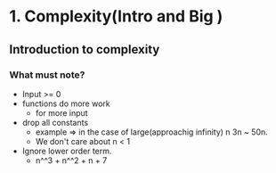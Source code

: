 <script defer src="https://cdn.jsdelivr.net/npm/mathjax@4/tex-mml-chtml.js"></script>

# 1. Complexity(Intro and Big )

## Introduction to complexity
### What must note?
* Input >= 0
* functions do more work
    * for more input
* drop all constants
    * example => in the case of large(approachig infinity) n 3n ~ 50n. 
    * We don't care about n < 1
* Ignore lower order term.
    * n^^3 + n^^2 + n + 7
<script>
  MathJax = {
    tex: {
      inlineMath: [['$', '$']]
    }
  };
</script>

